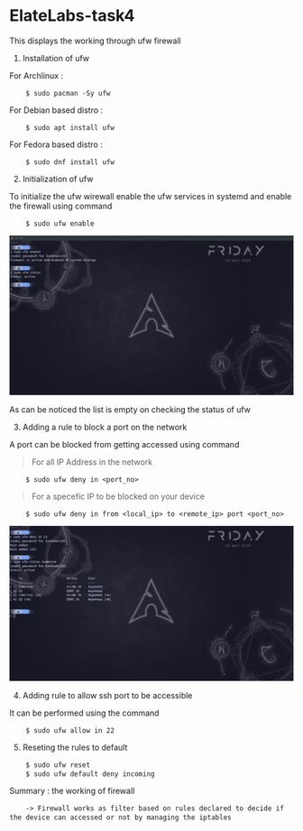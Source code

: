 # ElateLabs-task4
This displays the working through ufw firewall

1. Installation of ufw

For Archlinux :
```
    $ sudo pacman -Sy ufw
```

For Debian based distro :
```
    $ sudo apt install ufw
```

For Fedora based distro :
```
    $ sudo dnf install ufw
```

2. Initialization of ufw

To initialize the ufw wirewall enable the ufw services in systemd and enable the firewall using command

```
    $ sudo ufw enable
```

<img src="Data/Status.png">

As can be noticed the list is empty on checking the status of ufw

3. Adding a rule to block a port on the network

A port can be blocked from getting accessed using command 
> For all IP Address in the network 
```
    $ sudo ufw deny in <port_no>
```

> For a specefic IP to be blocked on your device
```
    $ sudo ufw deny in from <local_ip> to <remote_ip> port <port_no>
```

<img src="Data/Blocking_telnet.png">

4. Adding rule to allow ssh port to be accessible 

It can be performed using the command

```
    $ sudo ufw allow in 22
```

5. Reseting the rules to default

```
    $ sudo ufw reset
    $ sudo ufw default deny incoming
```

Summary : the working of firewall
```
    -> Firewall works as filter based on rules declared to decide if the device can accessed or not by managing the iptables
```